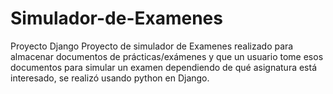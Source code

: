 # Simulador-de-Examenes
Proyecto Django
Proyecto de simulador de Examenes realizado para almacenar documentos de prácticas/exámenes y que un usuario tome esos documentos para simular un examen dependiendo de qué asignatura está interesado, se realizó usando python en Django.
